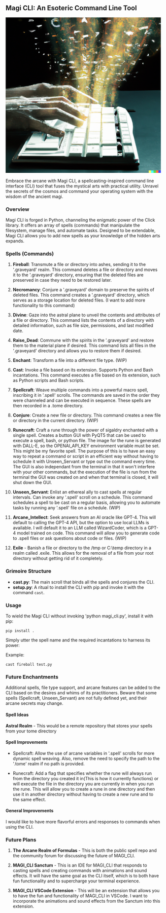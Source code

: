 ## Magi CLI: An Esoteric Command Line Tool

![banner](MAGI_Keys.png)


Embrace the arcane with Magi CLI, a spellcasting-inspired command line interface (CLI) tool that fuses the mystical arts with practical utility. Unravel the secrets of the cosmos and command your operating system with the wisdom of the ancient magi.

### Overview

Magi CLI is forged in Python, channeling the enigmatic power of the Click library. It offers an array of spells (commands) that manipulate the filesystem, manage files, and automate tasks. Designed to be extendable, Magi CLI allows you to add new spells as your knowledge of the hidden arts expands.

### Spells (Commands)

1. **Fireball**: Transmute a file or directory into ashes, sending it to the '.graveyard' realm. This command deletes a file or directory and moves it to the '.graveyard' directory, ensuring that the deleted files are preserved in case they need to be restored later.

2. **Necromancy**: Conjure a '.graveyard' domain to preserve the spirits of deleted files. This command creates a '.graveyard' directory, which serves as a storage location for deleted files. (I want to add more functionality to this command)

3. **Divine**: Gaze into the astral plane to unveil the contents and attributes of a file or directory. This command lists the contents of a directory with detailed information, such as file size, permissions, and last modified date.

4. **Raise_Dead**: Commune with the spirits in the '.graveyard' and restore them to the material plane if desired. This command lists all files in the '.graveyard' directory and allows you to restore them if desired.

5. **Enchant**: Transform a file into a different file type. (WIP)

6. **Cast**: Invoke a file based on its extension. Supports Python and Bash incantations. This command executes a file based on its extension, such as Python scripts and Bash scripts.

7. **Spellcraft**: Weave multiple commands into a powerful macro spell, inscribing it in '.spell' scrolls. The commands are saved in the order they were channeled and can be executed in sequence. These spells are then recorded in a .tome directory.

8. **Conjure**: Create a new file or directory. This command creates a new file or directory in the current directory. (WIP)

9. **Runecraft**: Craft a rune through the power of sigaldry enchanted with a single spell. Creates a button GUI with PyQT5 that can be used to execute a spell, bash, or python file. The image for the rune is generated with DALL-E, so the OPENAI_API_KEY environment variable must be set. This might be my favorite spell. The purpose of this is to have an easy way to repeat a command or script in an efficient way without having to schedule it with Unseen_Servant or type out the command every time. The GUI is also independant from the terminal in that it won't interfere with your other commands, but the execution of the file is run from the terminal the GUI was created on and when that terminal is closed, it will shut down the GUI.

10. **Unseen_Servant**: Enlist an ethereal ally to cast spells at regular intervals. Can invoke any '.spell' scroll on a schedule. This command schedules a spell to be cast on a regular basis, allowing you to automate tasks by running any '.spell' file on a schedule. (WIP)

11. **Arcane_Intellect**: Seek answers from an AI oracle like GPT-4. This will default to calling the GPT-4 API, but the option to use local LLMs is available. I will default it to an LLM called WizardCoder, which is a GPT-4 model trained on code. This command will allow you to generate code to .spell files or ask questions about code or files. (WIP)

12. **Exile** - Banish a file or directory to the /tmp or C:\temp directory in a realm called .exile. This allows for the removal of a file from your root directory without getting rid of it completely.

### Grimoire Structure

- **cast.py**: The main scroll that binds all the spells and conjures the CLI.
- **setup.py**: A ritual to install the CLI with pip and invoke it with the command `cast`.

### Usage

To wield the Magi CLI without invoking 'python magi_cli.py', install it with pip:

```
pip install .
```

Simply utter the spell name and the required incantations to harness its power:

Example:

```
cast fireball test.py
```

### Future Enchantments

Additional spells, file type support, and arcane features can be added to the CLI based on the desires and whims of its practitioners. Beware that some spells (Spellcraft, Unseen_Servant) are not fully defined yet, and their arcane secrets may change.

#### Spell Ideas

**Astral Realm** - This would be a remote repository that stores your spells from your tome directory 

#### Spell Improvements

- Spellcraft: Allow the use of arcane variables in '.spell' scrolls for more dynamic spell weaving. Also, remove the need to specify the path to the '.tome' realm if no path is provided.

- Runecraft: Add a flag that specifies whether the rune will always run from the directory you created it in(This is how it currently functions) or will execute the file in the directory you are currently in when you run the rune. This will allow you to create a rune in one directory and then use it in another directory without having to create a new rune and to the same effect. 

#### General Improvements

I would like to have more flavorful errors and responses to commands when using the CLI.

### Future Plans

1. **The Arcane Realm of Formulas** - This is both the public spell repo and the community forum for discussing the future of MAGI_CLI. 

2. **MAGI_CLI Sanctum** - This is an IDE for MAGI_CLI that responds to casting spells and creating commands with animations and sound effects. It will have the same goal as the CLI itself, which is to both have fun functionality and to supercharge your terminal experience.

3. **MAGI_CLI VSCode Extension** - This will be an extension that allows you to have the fun and functionality of MAGI_CLI in VSCode. I want to incorporate the animations and sound effects from the Sanctum into this extension.